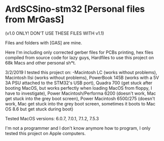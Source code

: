 # ArdSCSino-stm32 [Personal files from MrGasS]

(v1.0 ONLY! DON'T USE THESE FILES WITH v1.1)

Files and folders with [GAS] are mine.

Here I'm including only corrected gerber files for PCBs printing, hex files compiled from source code for lazy guys, Hardfiles to use this project on 68k Macs and other personal sh*t.

3/2/2019
I tested this project on:
-Macintosh LC (works without problems), Macintosh IIsi (works without problems), PowerBook 145B (works with a 5V 3A PSU attached to the STM32's USB port), Quadra 700 (get stuck after booting MacOS, but works perfectly when loading MacOS from floppy, I have to investigate), Power Macintosh/Performa 6200 (doesn't work, Mac get stuck into the grey boot screen), Power Macintosh 6500/275 (doesn't work, Mac get stuck into the grey boot screen, sometimes it boots to Mac OS 8.6 but get stuck during boot)

Tested MacOS versions: 6.0.7, 7.0.1, 7.1.2, 7.5.3

I'm not a programmer and I don't know anymore how to program, I only tested this project on Apple computers.
